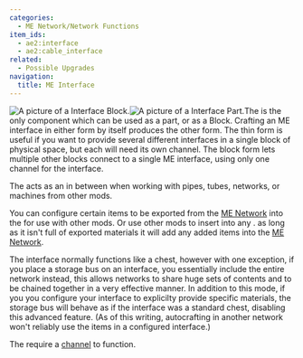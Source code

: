 ```yaml
---
categories:
  - ME Network/Network Functions
item_ids:
  - ae2:interface
  - ae2:cable_interface
related:
  - Possible Upgrades
navigation:
  title: ME Interface
---
```


![A picture of a Interface Block.](../../../../public/assets/large/interface.png)![A picture
of a Interface Part.](../../../../public/assets/large/interface_module.png)The <ItemLink
id="interface"/> is the only component which can
be used as a part, or as a Block. Crafting an ME interface in either form by
itself produces the other form. The thin form is useful if you want to provide
several different interfaces in a single block of physical space, but each
will need its own channel. The block form lets multiple other blocks connect
to a single ME interface, using only one channel for the interface.

<ItemGrid>
  <ItemIcon itemId="interface" />
  <ItemIcon itemId="cable_interface" />
</ItemGrid>

The <ItemLink id="interface"/> acts as an in
between when working with pipes, tubes, networks, or machines from other mods.

You can configure certain items to be exported from the [ME Network](../../me-network.md) into the <ItemLink
id="interface"/> for use with other mods. Or use
other mods to insert into any <ItemLink
id="interface"/>. as long as it isn't full of
exported materials it will add any added items into the [ME Network](../../me-network.md).

The interface normally functions like a chest, however with one exception, if
you place a storage bus on an interface, you essentially include the entire
network instead, this allows networks to share huge sets of contents and to be
chained together in a very effective manner. In addition to this mode, if you
you configure your interface to explicilty provide specific materials, the
storage bus will behave as if the interface was a standard chest, disabling
this advanced feature. (As of this writing, autocrafting in another network
won't reliably use the items in a configured interface.)

The <ItemLink id="interface"/> require a
[channel](../channels.md) to function.

<RecipeFor id="interface" />
